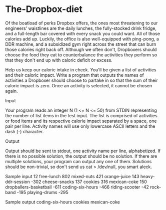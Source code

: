 The-Dropbox-diet
================

Of the boatload of perks Dropbox offers, the ones most threatening to our engineers' waistlines are the daily lunches, the fully-stocked drink fridge, and a full-length bar covered with every snack you could want. All of those calories add up. Luckily, the office is also well-equipped with ping-pong, a DDR machine, and a subsidized gym right across the street that can burn those calories right back off. Although we often don't, Dropboxers should choose the food they eat to counterbalance the activities they perform so that they don't end up with caloric deficit or excess.

Help us keep our caloric intake in check. You'll be given a list of activities and their caloric impact. Write a program that outputs the names of activities a Dropboxer should choose to partake in so that the sum of their caloric impact is zero. Once an activity is selected, it cannot be chosen again.

Input

Your program reads an integer N (1 <= N <= 50) from STDIN representing the number of list items in the test input. The list is comprised of activities or food items and its respective calorie impact separated by a space, one pair per line. Activity names will use only lowercase ASCII letters and the dash (-) character.

Output

Output should be sent to stdout, one activity name per line, alphabetized. If there is no possible solution, the output should be no solution. If there are multiple solutions, your program can output any one of them. Solutions should be non-trivial, so don't send us cat > /dev/null, you smart aleck.


Sample input 
12
free-lunch 802
mixed-nuts 421
orange-juice 143
heavy-ddr-session -302
cheese-snacks 137
cookies 316
mexican-coke 150
dropballers-basketball -611
coding-six-hours -466
riding-scooter -42
rock-band -195
playing-drums -295

Sample output 
coding-six-hours
cookies
mexican-coke